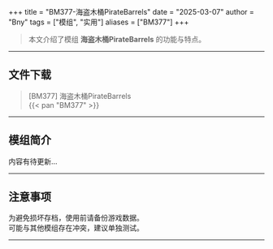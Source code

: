 +++
title = "BM377-海盗木桶PirateBarrels"
date = "2025-03-07"
author = "Bny"
tags = ["模组", "实用"]
aliases = ["BM377"]
+++

> 本文介绍了模组 **海盗木桶PirateBarrels** 的功能与特点。

---

## 文件下载

> [BM377] 海盗木桶PirateBarrels  
{{< pan "BM377" >}}  

---

## 模组简介

>  
内容有待更新...  

---

## 注意事项

>  
为避免损坏存档，使用前请备份游戏数据。  
可能与其他模组存在冲突，建议单独测试。  

---

